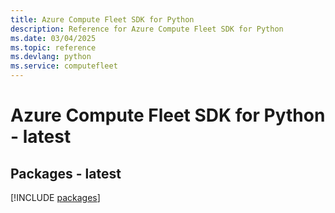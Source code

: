 ```yaml
---
title: Azure Compute Fleet SDK for Python
description: Reference for Azure Compute Fleet SDK for Python
ms.date: 03/04/2025
ms.topic: reference
ms.devlang: python
ms.service: computefleet
---
```

# Azure Compute Fleet SDK for Python - latest
## Packages - latest
[!INCLUDE [packages](compute-fleet-index.md)]